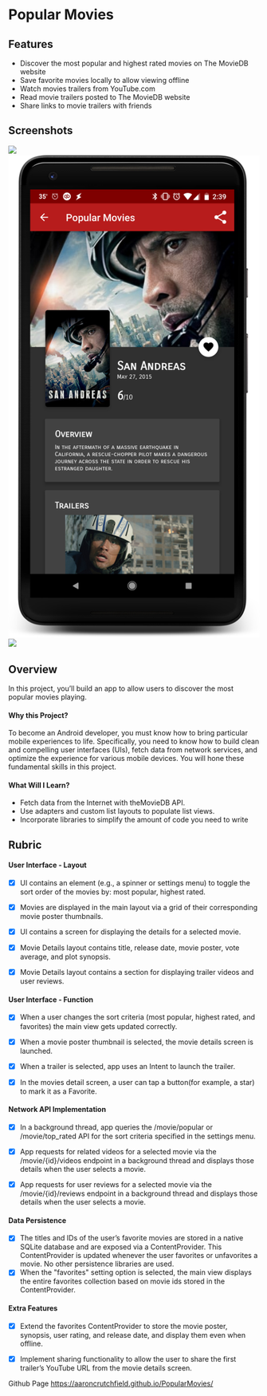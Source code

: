 # Popular Movies

## Features
* Discover the most popular and highest rated movies on The MovieDB website
* Save favorite movies locally to allow viewing offline
* Watch movies trailers from YouTube.com
* Read movie trailers posted to The MovieDB website
* Share links to movie trailers with friends

## Screenshots
![](screenshots/1.png)
![](screenshots/2.png)
![](screenshots/3.png)

## Overview
In this project, you’ll build an app to allow users to discover the most popular movies playing.

#### Why this Project?
To become an Android developer, you must know how to bring particular mobile experiences to life. Specifically, you need to know how to build clean and compelling user interfaces (UIs), fetch data from network services, and optimize the experience for various mobile devices. You will hone these fundamental skills in this project.

#### What Will I Learn?
* Fetch data from the Internet with theMovieDB API.
* Use adapters and custom list layouts to populate list views.
* Incorporate libraries to simplify the amount of code you need to write

## Rubric

#### User Interface - Layout
- [x] UI contains an element (e.g., a spinner or settings menu) to toggle the sort order of the movies by: most popular, highest rated.
- [x] Movies are displayed in the main layout via a grid of their corresponding movie poster thumbnails.
- [x] UI contains a screen for displaying the details for a selected movie.
- [x] Movie Details layout contains title, release date, movie poster, vote average, and plot synopsis.
- [x] Movie Details layout contains a section for displaying trailer videos and user reviews.


#### User Interface - Function
- [x] When a user changes the sort criteria (most popular, highest rated, and favorites) the main view gets updated correctly.
- [x] When a movie poster thumbnail is selected, the movie details screen is launched.
- [x] When a trailer is selected, app uses an Intent to launch the trailer.
- [x] In the movies detail screen, a user can tap a button(for example, a star) to mark it as a Favorite.


#### Network API Implementation
- [x] In a background thread, app queries the /movie/popular or /movie/top_rated API for the sort criteria specified in the settings menu.
- [x] App requests for related videos for a selected movie via the /movie/{id}/videos endpoint in a background thread and displays those details when the user selects a movie.
- [x] App requests for user reviews for a selected movie via the /movie/{id}/reviews endpoint in a background thread and displays those details when the user selects a movie.


#### Data Persistence
- [x] The titles and IDs of the user’s favorite movies are stored in a native SQLite database and are exposed via a ContentProvider. This ContentProvider is updated whenever the user favorites or unfavorites a movie. No other persistence libraries are used.
- [x] When the "favorites" setting option is selected, the main view displays the entire favorites collection based on movie ids stored in the ContentProvider.

#### Extra Features
- [x] Extend the favorites ContentProvider to store the movie poster, synopsis, user rating, and release date, and display them even when offline.
- [x] Implement sharing functionality to allow the user to share the first trailer’s YouTube URL from the movie details screen.


Github Page
https://aaroncrutchfield.github.io/PopularMovies/
